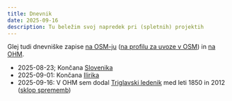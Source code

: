 ```yaml
---
title: Dnevnik
date: 2025-09-16
description: Tu beležim svoj napredek pri (spletnih) projektih
---
```


Glej tudi dnevniške zapise [na OSM-ju](https://www.openstreetmap.org/user/Janez%20Pavel%20%C5%BDebovec/diary)
([na profilu za uvoze v OSM](https://www.openstreetmap.org/user/JanezPavelZebovec_import/diary)) in
[na OHM](https://www.openhistoricalmap.org/user/Janez%20Pavel%20%C5%BDebovec/diary).

- 2025-08-23; Končana [Slovenika](https://www.openhistoricalmap.org/relation/2866824)
- 2025-09-01: Končana [Ilirika](https://www.openhistoricalmap.org/relation/2867196)
- 2025-09-16: V OHM sem dodal [Triglavski ledenik](https://www.openhistoricalmap.org/relation/2869042) med leti 1850 in 2012 ([sklop sprememb](https://www.openhistoricalmap.org/changeset/194887))
